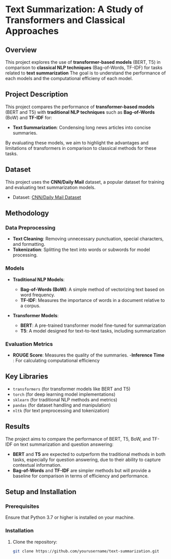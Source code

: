 # Text Summarization: A Study of Transformers and Classical Approaches

## Overview

This project explores the use of **transformer-based models** (BERT, T5) in comparison to **classical NLP techniques** (Bag-of-Words, TF-IDF) for tasks related to **text summarization** 
The goal is to understand the performance of each models and the computational efficieny of each model.
## Project Description

This project compares the performance of **transformer-based models** (BERT and T5) with **traditional NLP techniques** such as **Bag-of-Words** (BoW) and **TF-IDF** for:

- **Text Summarization**: Condensing long news articles into concise summaries.

By evaluating these models, we aim to highlight the advantages and limitations of transformers in comparison to classical methods for these tasks.

## Dataset

This project uses the **CNN/Daily Mail** dataset, a popular dataset for training and evaluating text summarization models. 

- Dataset: [CNN/Daily Mail Dataset](https://www.tensorflow.org/datasets/community_catalog/huggingface/cnn_dailymail)

## Methodology

### Data Preprocessing

- **Text Cleaning**: Removing unnecessary punctuation, special characters, and formatting.
- **Tokenization**: Splitting the text into words or subwords for model processing.

### Models

- **Traditional NLP Models**:
  - **Bag-of-Words (BoW)**: A simple method of vectorizing text based on word frequency.
  - **TF-IDF**: Measures the importance of words in a document relative to a corpus.

- **Transformer Models**:
  - **BERT**: A pre-trained transformer model fine-tuned for summarization 
  - **T5**: A model designed for text-to-text tasks, including summarization 

### Evaluation Metrics

- **ROUGE Score**: Measures the quality of the summaries.
-**Inference Time** : For calculating computational efficiency

## Key Libraries

- `transformers` (for transformer models like BERT and T5)
- `torch` (for deep learning model implementations)
- `sklearn` (for traditional NLP methods and metrics)
- `pandas` (for dataset handling and manipulation)
- `nltk` (for text preprocessing and tokenization)

## Results

The project aims to compare the performance of BERT, T5, BoW, and TF-IDF on text summarization and question answering:

- **BERT** and **T5** are expected to outperform the traditional methods in both tasks, especially for question answering, due to their ability to capture contextual information.
- **Bag-of-Words** and **TF-IDF** are simpler methods but will provide a baseline for comparison in terms of efficiency and performance.

## Setup and Installation

### Prerequisites

Ensure that Python 3.7 or higher is installed on your machine.

### Installation

1. Clone the repository:
   ```bash
   git clone https://github.com/yourusername/text-summarization.git
